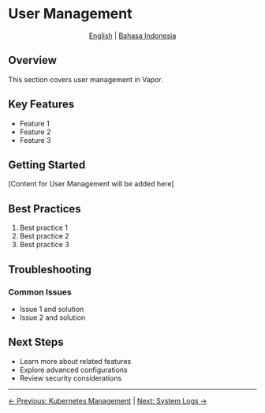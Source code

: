 # User Management

<p align="center">
  <a href="../en/">English</a> | <a href="../id/10-manajemen-pengguna.md">Bahasa Indonesia</a>
</p>

## Overview

This section covers user management in Vapor.

## Key Features

- Feature 1
- Feature 2
- Feature 3

## Getting Started

[Content for User Management will be added here]

## Best Practices

1. Best practice 1
2. Best practice 2
3. Best practice 3

## Troubleshooting

### Common Issues

- Issue 1 and solution
- Issue 2 and solution

## Next Steps

- Learn more about related features
- Explore advanced configurations
- Review security considerations

---

[← Previous: Kubernetes Management](09-kubernetes-management.md) | [Next: System Logs →](11-system-logs.md)